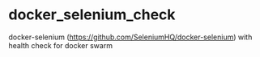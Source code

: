 # docker_selenium_check
docker-selenium (https://github.com/SeleniumHQ/docker-selenium) with health check for docker swarm
